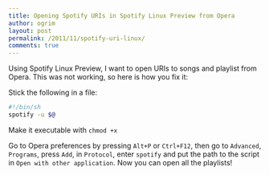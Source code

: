 ```yaml
---
title: Opening Spotify URIs in Spotify Linux Preview from Opera
author: ogrim
layout: post
permalink: /2011/11/spotify-uri-linux/
comments: true
---
```

Using Spotify Linux Preview, I want to open URIs to songs and playlist from Opera. This was not working, so here is how you fix it:

Stick the following in a file:

``` bash
#!/bin/sh
spotify -u $@
```

Make it executable with `chmod +x`

Go to Opera preferences by pressing `Alt+P` or `Ctrl+F12`, then go to `Advanced`, `Programs`, press `Add`, in `Protocol`, enter `spotify` and put the path to the script in `Open with other application`. Now you can open all the playlists!
